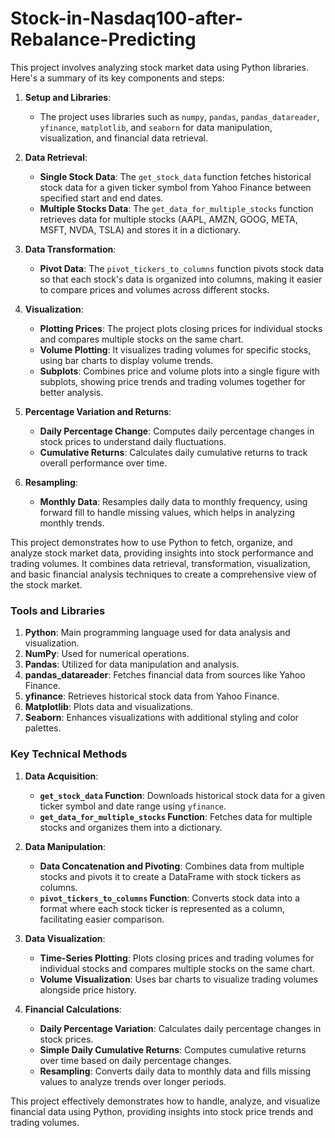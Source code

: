 # Stock-in-Nasdaq100-after-Rebalance-Predicting

This project involves analyzing stock market data using Python libraries. Here's a summary of its key components and steps:

1. **Setup and Libraries**: 
   - The project uses libraries such as `numpy`, `pandas`, `pandas_datareader`, `yfinance`, `matplotlib`, and `seaborn` for data manipulation, visualization, and financial data retrieval.

2. **Data Retrieval**:
   - **Single Stock Data**: The `get_stock_data` function fetches historical stock data for a given ticker symbol from Yahoo Finance between specified start and end dates.
   - **Multiple Stocks Data**: The `get_data_for_multiple_stocks` function retrieves data for multiple stocks (AAPL, AMZN, GOOG, META, MSFT, NVDA, TSLA) and stores it in a dictionary.

3. **Data Transformation**:
   - **Pivot Data**: The `pivot_tickers_to_columns` function pivots stock data so that each stock's data is organized into columns, making it easier to compare prices and volumes across different stocks.
   
4. **Visualization**:
   - **Plotting Prices**: The project plots closing prices for individual stocks and compares multiple stocks on the same chart.
   - **Volume Plotting**: It visualizes trading volumes for specific stocks, using bar charts to display volume trends.
   - **Subplots**: Combines price and volume plots into a single figure with subplots, showing price trends and trading volumes together for better analysis.

5. **Percentage Variation and Returns**:
   - **Daily Percentage Change**: Computes daily percentage changes in stock prices to understand daily fluctuations.
   - **Cumulative Returns**: Calculates daily cumulative returns to track overall performance over time.

6. **Resampling**:
   - **Monthly Data**: Resamples daily data to monthly frequency, using forward fill to handle missing values, which helps in analyzing monthly trends.

This project demonstrates how to use Python to fetch, organize, and analyze stock market data, providing insights into stock performance and trading volumes. It combines data retrieval, transformation, visualization, and basic financial analysis techniques to create a comprehensive view of the stock market.

### Tools and Libraries
1. **Python**: Main programming language used for data analysis and visualization.
2. **NumPy**: Used for numerical operations.
3. **Pandas**: Utilized for data manipulation and analysis.
4. **pandas_datareader**: Fetches financial data from sources like Yahoo Finance.
5. **yfinance**: Retrieves historical stock data from Yahoo Finance.
6. **Matplotlib**: Plots data and visualizations.
7. **Seaborn**: Enhances visualizations with additional styling and color palettes.

### Key Technical Methods
1. **Data Acquisition**:
   - **`get_stock_data` Function**: Downloads historical stock data for a given ticker symbol and date range using `yfinance`.
   - **`get_data_for_multiple_stocks` Function**: Fetches data for multiple stocks and organizes them into a dictionary.

2. **Data Manipulation**:
   - **Data Concatenation and Pivoting**: Combines data from multiple stocks and pivots it to create a DataFrame with stock tickers as columns.
   - **`pivot_tickers_to_columns` Function**: Converts stock data into a format where each stock ticker is represented as a column, facilitating easier comparison.

3. **Data Visualization**:
   - **Time-Series Plotting**: Plots closing prices and trading volumes for individual stocks and compares multiple stocks on the same chart.
   - **Volume Visualization**: Uses bar charts to visualize trading volumes alongside price history.

4. **Financial Calculations**:
   - **Daily Percentage Variation**: Calculates daily percentage changes in stock prices.
   - **Simple Daily Cumulative Returns**: Computes cumulative returns over time based on daily percentage changes.
   - **Resampling**: Converts daily data to monthly data and fills missing values to analyze trends over longer periods.

This project effectively demonstrates how to handle, analyze, and visualize financial data using Python, providing insights into stock price trends and trading volumes.
